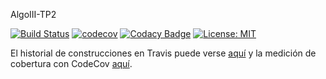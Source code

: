 ﻿ AlgoIII-TP2

[![Build Status](https://travis-ci.org/hhuzan/AlgoIII-TP2.svg?branch=master)](https://travis-ci.org/hhuzan/AlgoIII-TP2) [![codecov](https://img.shields.io/codecov/c/github/dwyl/hapi-auth-jwt2.svg?maxAge=2592000)](https://codecov.io/gh/hhuzan/AlgoIII-TP2)
[![Codacy Badge](https://api.codacy.com/project/badge/Grade/6fcd0cd0de204c79980ec827f0c86746)](https://www.codacy.com/manual/hhuzan/AlgoIII-TP2?utm_source=github.com&amp;utm_medium=referral&amp;utm_content=hhuzan/AlgoIII-TP2&amp;utm_campaign=Badge_Grade)
[![License: MIT](https://img.shields.io/badge/License-MIT-yellow.svg)](https://opensource.org/licenses/MIT)

El historial de construcciones en Travis puede verse [aquí](https://travis-ci.org/hhuzan/AlgoIII-TP2/builds) y la medición de cobertura con CodeCov [aquí](https://codecov.io/gh/hhuzan/AlgoIII-TP2).

